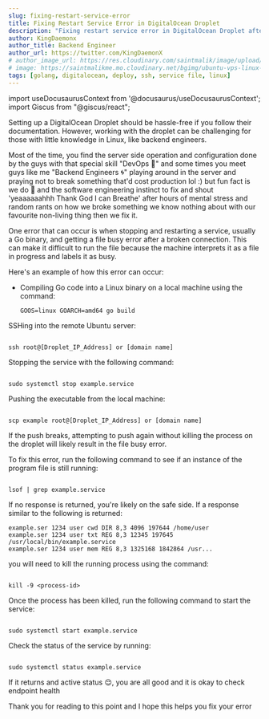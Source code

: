 ```yaml
---
slug: fixing-restart-service-error
title: Fixing Restart Service Error in DigitalOcean Droplet
description: "Fixing restart service error in DigitalOcean Droplet after SSH save copy push"
author: KingDaemonx
author_title: Backend Engineer
author_url: https://twitter.com/KingDaemonX
# author_image_url: https://res.cloudinary.com/saintmalik/image/upload/e_sharpen:2000,q_74,r_0/v1641922078/saintmalik.webp
# image: https://saintmalikme.mo.cloudinary.net/bgimg/ubuntu-vps-linux-pentesting-offensive-security.jpg
tags: [golang, digitalocean, deploy, ssh, service file, linux]
---
```


import useDocusaurusContext from '@docusaurus/useDocusaurusContext';
import Giscus from "@giscus/react";

<!--truncate-->

Setting up a DigitalOcean Droplet should be hassle-free if you follow their documentation. However, working with the droplet can be challenging for those with little knowledge in Linux, like backend engineers.

Most of the time, you find the server side operation and configuration done by the guys with that special skill "DevOps 🐋" and some times you meet guys like me "Backend Engineers 🌀" playing around in the server and praying not to break something that'd cost production lol :) but fun fact is we do 🥲 and the software engineering instinct to fix and shout 'yeaaaaaahhh Thank God I can Breathe' after hours of mental stress and random rants on how we broke something we know nothing about with our favourite non-living thing then we fix it.

One error that can occur is when stopping and restarting a service, usually a Go binary, and getting a file busy error after a broken connection. This can make it difficult to run the file because the machine interprets it as a file in progress and labels it as busy.

Here's an example of how this error can occur:

- Compiling Go code into a Linux binary on a local machine using the command:

  ```zsh/bash
  GOOS=linux GOARCH=amd64 go build
  ```

SSHing into the remote Ubuntu server:

```zsh/bash

ssh root@[Droplet_IP_Address] or [domain name]
```

Stopping the service with the following command:

```zsh/bash

sudo systemctl stop example.service
```

Pushing the executable from the local machine:

```zsh/bash

scp example root@[Droplet_IP_Address] or [domain name]
```

If the push breaks, attempting to push again without killing the process on the droplet will likely result in the file busy error.

To fix this error, run the following command to see if an instance of the program file is still running:

```zsh/bash

lsof | grep example.service
```

If no response is returned, you're likely on the safe side. If a response similar to the following is returned:

```
example.ser 1234 user cwd DIR 8,3 4096 197644 /home/user
example.ser 1234 user txt REG 8,3 12345 197645 /usr/local/bin/example.service
example.ser 1234 user mem REG 8,3 1325168 1842864 /usr...
```

you will need to kill the running process using the command:

```zsh/bash

kill -9 <process-id>
```

Once the process has been killed, run the following command to start the service:

```zsh/bash

sudo systemctl start example.service
```

Check the status of the service by running:

```zsh/bash

sudo systemctl status example.service

```

If it returns and active status 😌, you are all good and it is okay to check endpoint health

Thank you for reading to this point and I hope this helps you fix your error
